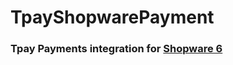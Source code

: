 # TpayShopwarePayment

### Tpay Payments integration for [Shopware 6](https://github.com/shopware/platform)


